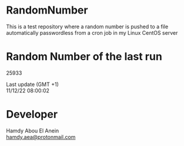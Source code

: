 # RandomNumber    
This is a test repository where a random number is pushed to a file automatically passwordless from a cron job in my Linux CentOS server    
# Random Number of the last run   
25933
      
Last update (GMT +1)    
11/12/22 08:00:02
# Developer    
Hamdy Abou El Anein   
hamdy.aea@protonmail.com
